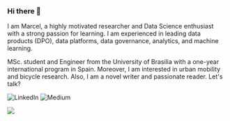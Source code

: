 ### Hi there 👋
I am Marcel, a highly motivated researcher and Data Science enthusiast with a strong passion for learning. I am experienced in leading data products (DPO), data platforms, data governance, analytics, and machine learning. 

MSc. student and Engineer from the University of Brasilia with a one-year international program in Spain. 
Moreover, I am interested in urban mobility and bicycle research. Also, I am a novel writer and passionate reader. Let's talk?

<!--
**marcellmello/marcellmello** is a ✨ _special_ ✨ repository because its `README.md` (this file) appears on your GitHub profile.

Here are some ideas to get you started:

- 🔭 I’m currently working on ...
- 🌱 I’m currently learning ...
- 👯 I’m looking to collaborate on ...
- 🤔 I’m looking for help with ...
- 💬 Ask me about ...
- 📫 How to reach me: ...
- 😄 Pronouns: ...
- ⚡ Fun fact: ...
-->

![[LinkedIn](https://www.linkedin.com/in/marcelmello/)](https://img.shields.io/badge/linkedin-%230077B5.svg?style=for-the-badge&logo=linkedin&logoColor=white)
![[Medium](https://medium.com/@marcellmello)](https://img.shields.io/badge/Medium-12100E?style=for-the-badge&logo=medium&logoColor=white)



[![](https://visitcount.itsvg.in/api?id=marcellmello&label=Profile%20Views&color=1&icon=2&pretty=false)](https://visitcount.itsvg.in)
